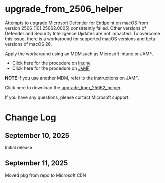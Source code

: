 # upgrade_from_2506_helper

Attempts to upgrade Microsoft Defender for Endpoint on macOS from version 2506 (101.25062.0005) consistently failed.  Other versions of Defender and Security Intelligence Updates are not impacted. To overcome this issue, there is a workaround for supported macOS versions and beta versions of macOS 26.

Apply the workaround using an MDM such as Microsoft Intune or JAMF.

- Click here for the procedure on [Intune](Intune09102025.pdf)
- Click here for the procedure on [JAMF](JAMF09102025.pdf)

**NOTE** If you use another MDM, refer to the instructions on JAMF.

Click here to download the [upgrade_from_25062_helper](https://officecdn-microsoft-com.akamaized.net/pr/C1297A47-86C4-4C1F-97FA-950631F94777/MacAutoupdate/upgrade_from_25062_helper.pkg)

If you have any questions, please contact Microsoft support.

# Change Log

## September 10, 2025
Initial release

## September 11, 2025
Moved pkg from repo to Microsoft CDN
